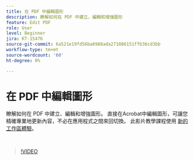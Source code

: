 ```yaml
---
title: 在 PDF 中編輯圖形
description: 瞭解如何在 PDF 中建立、編輯和增強圖形
feature: Edit PDF
role: User
level: Beginner
jira: KT-15476
source-git-commit: 6a521e19fd56ba6988ada271086151ffb36cd3bb
workflow-type: tm+mt
source-wordcount: '60'
ht-degree: 0%

---
```


# 在 PDF 中編輯圖形

瞭解如何在 PDF 中建立、編輯和增強圖形。 直接在Acrobat中編輯圖形，可讓您精確專業地更新內容，不必在應用程式之間來回切換。 此影片教學課程使用 [新的工作區體驗](new-workspace.md)。

<br>

>[!VIDEO](https://video.tv.adobe.com/v/3431260?quality=12&learn=on&hidetitle=true)
